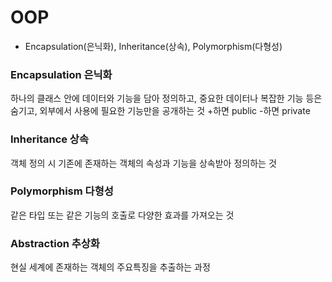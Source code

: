 # OOP
 - Encapsulation(은닉화), Inheritance(상속), Polymorphism(다형성)
### Encapsulation 은닉화
하나의 클래스 안에 데이터와 기능을 담아 정의하고, 중요한 데이터나 복잡한 기능 등은 숨기고, 외부에서 사용에 필요한 기능만을 공개하는 것
+하면 public
-하면 private 
### Inheritance 상속
객체 정의 시 기존에 존재하는 객체의 속성과 기능을 상속받아 정의하는 것
### Polymorphism 다형성
같은 타입 또는 같은 기능의 호출로 다양한 효과를 가져오는 것
### Abstraction 추상화
현실 세계에 존재하는 객체의 주요특징을 추출하는 과정
